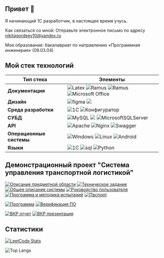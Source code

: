## Привет 👋
Я начинающий 1С разработчик, в настоящее время учусь[]().

Как связаться со мной: Отправьте электронное письмо по адресу [nikitagordeev10@yandex.ru](mailto:nikitagordeev10@yandex.ru)

Мое образование: бакалавриат по направлению «Программная инженерия» (09.03.04)

## Мой стек технологий

| Тип стека | Элементы |
| ---------- | -------- |
| **Документация** |  ![Latex](https://img.shields.io/badge/-latex-gray?style=for-the-badge&logo=latex&logoColor=white) ![Ramus](https://img.shields.io/badge/-ramus-gray?style=for-the-badge&logo=ramus&logoColor=white) ![Ramus](https://img.shields.io/badge/-miro-gray?style=for-the-badge&logo=MIRO&logoColor=white) ![Microsoft Office](https://img.shields.io/badge/Microsoft_Office-gray?style=for-the-badge&logo=microsoft-office&logoColor=white) | 
| **Дизайн** | ![figma](https://img.shields.io/badge/-figma-gray?style=for-the-badge&logo=figma&logoColor=white) ![](https://img.shields.io/badge/adobe%20photoshop%20-gray.svg?&style=for-the-badge&logo=adobe%20photoshop&logoColor=white) |
| **Среда разработки** | ![1C](https://img.shields.io/badge/-1С:EDT-gray?style=for-the-badge&logo=1С:EDT&logoColor=white) ![Конфигуратор ](https://img.shields.io/badge/-Конфигуратор-gray?style=for-the-badge&logo=Конфигуратор&logoColor=white) |
| **СУБД** |  ![MySQL](https://img.shields.io/badge/mysql-gray.svg?style=for-the-badge&logo=mysql&logoColor=white) ![](https://img.shields.io/badge/PostgreSQL-gray?style=for-the-badge&logo=postgresql&logoColor=white) ![MicrosoftSQLServer](https://img.shields.io/badge/Microsoft%20SQL%20Server-gray?style=for-the-badge&logo=microsoft%20sql%20server&logoColor=white) |
| **API** |  ![Apache](https://img.shields.io/badge/apache-gray.svg?style=for-the-badge&logo=apache&logoColor=white) ![Nginx](https://img.shields.io/badge/nginx-gray.svg?style=for-the-badge&logo=nginx&logoColor=white) ![Swagger](https://img.shields.io/badge/-Swagger-gray?style=for-the-badge&logo=Swagger&logoColor=white)  | 
| **Операционные системы** | ![Windows](https://img.shields.io/badge/Windows-gray?style=for-the-badge&logo=Windows&logoColor=white) ![Linux](https://img.shields.io/badge/Linux-gray?style=for-the-badge&logo=linux&logoColor=white) ![Android](https://img.shields.io/badge/Android-gray?style=for-the-badge&logo=android&logoColor=white) |
| **Языки** | ![1C](https://img.shields.io/badge/-1C-gray?style=for-the-badge&logo=1C&logoColor=white) ![sql](https://img.shields.io/badge/-sql-gray?style=for-the-badge&logo=sql&logoColor=white) ![Python](https://img.shields.io/badge/python-gray?style=for-the-badge&logo=python&logoColor=white)|

## Демонстрационный проект "Система управления транспортной логистикой"
[![Описание предметной области](https://github-readme-stats.vercel.app/api/pin/?username=nikitagordeev10&repo=petrsu-software-standardization-001-domain-model&layout=compact)](https://github.com/nikitagordeev10/petrsu-software-standardization-001-domain-model)
[![Техническое задание](https://github-readme-stats.vercel.app/api/pin/?username=nikitagordeev10&repo=petrsu-software-standardization-002-technical-task&layout=compact)](https://github.com/nikitagordeev10/petrsu-software-standardization-002-technical-task)
[![Общее описание системы](https://github-readme-stats.vercel.app/api/pin/?username=nikitagordeev10&repo=petrsu-software-standardization-003-general-system-description&layout=compact)](https://github.com/nikitagordeev10/petrsu-software-standardization-003-general-system-description)
[![Руководство пользователя](https://github-readme-stats.vercel.app/api/pin/?username=nikitagordeev10&repo=petrsu-software-standardization-004-user-manual&layout=compact)](https://github.com/nikitagordeev10/petrsu-software-standardization-004-user-manual)
[![Программа и методика испытаний](https://github-readme-stats.vercel.app/api/pin/?username=nikitagordeev10&repo=petrsu-software-standardization-005-test-program&layout=compact)](https://github.com/nikitagordeev10/petrsu-software-standardization-005-test-program)
[![Паспорт](https://github-readme-stats.vercel.app/api/pin/?username=nikitagordeev10&repo=petrsu-software-standardization-006-program-passport&layout=compact)](https://github.com/nikitagordeev10/petrsu-software-standardization-006-program-passport)

[![Программа](https://github-readme-stats.vercel.app/api/pin/?username=nikitagordeev10&repo=petrsu-software-standardization-006-program-passport&layout=compact)](https://github.com/nikitagordeev10/petrsu-software-standardization-006-program-passport)
[![Верификация ПО](https://github-readme-stats.vercel.app/api/pin/?username=nikitagordeev10&repo=petrsu-software-standardization-006-program-passport&layout=compact)](https://github.com/nikitagordeev10/petrsu-software-standardization-006-program-passport)

[![ВКР отчет](https://github-readme-stats.vercel.app/api/pin/?username=nikitagordeev10&repo=petrsu-software-standardization-006-program-passport&layout=compact)](https://github.com/nikitagordeev10/petrsu-software-standardization-006-program-passport)
[![ВКР презентация](https://github-readme-stats.vercel.app/api/pin/?username=nikitagordeev10&repo=petrsu-software-standardization-006-program-passport&layout=compact)](https://github.com/nikitagordeev10/petrsu-software-standardization-006-program-passport)

## Статистики

[![LeetCode Stats](https://leetcode.card.workers.dev/nikitagordeev10?theme=light)](https://leetcode.com/u/nikitagordeev10/)

![Top Langs](https://github-readme-stats.vercel.app/api/top-langs/?username=nikitagordeev10&langs_count=15&theme=transparent&layout=compact)
